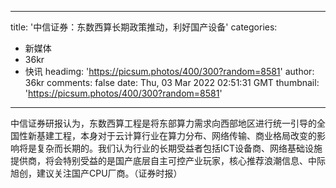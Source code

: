 
---
title: '中信证券：东数西算长期政策推动，利好国产设备'
categories: 
 - 新媒体
 - 36kr
 - 快讯
headimg: 'https://picsum.photos/400/300?random=8581'
author: 36kr
comments: false
date: Thu, 03 Mar 2022 02:51:31 GMT
thumbnail: 'https://picsum.photos/400/300?random=8581'
---

<div>   
中信证券研报认为，东数西算工程是将东部算力需求向西部地区进行统一引导的全国性新基建工程，本身对于云计算行业在算力分布、网络传输、商业格局改变的影响将是复杂而长期的。我们认为行业的长期受益者包括ICT设备商、网络基础设施提供商，将会特别受益的是国产底层自主可控产业玩家，核心推荐浪潮信息、中际旭创，建议关注国产CPU厂商。（证券时报）  
</div>
            